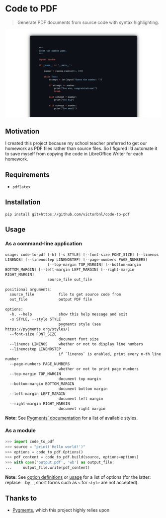# Code to PDF

> Generate PDF documents from source code with syntax highlighting.

<p align="center">
    <img src=".readme/screenshot.png">
</p>

## Motivation

I created this project because my school teacher preferred to get our homework as PDF files rather than source files. So I figured I’d automate it to save myself from copying the code in LibreOffice Writer for each homework.

## Requirements

- `pdflatex`

## Installation

```
pip install git+https://github.com/victorbnl/code-to-pdf
```

## Usage

### As a command-line application

```
usage: code-to-pdf [-h] [-s STYLE] [--font-size FONT_SIZE] [--linenos LINENOS] [--linenostep LINENOSTEP] [--page-numbers PAGE_NUMBERS]
                   [--top-margin TOP_MARGIN] [--bottom-margin BOTTOM_MARGIN] [--left-margin LEFT_MARGIN] [--right-margin RIGHT_MARGIN]
                   source_file out_file

positional arguments:
  source_file           file to get source code from
  out_file              output PDF file

options:
  -h, --help            show this help message and exit
  -s STYLE, --style STYLE
                        pygments style (see https://pygments.org/styles/)
  --font-size FONT_SIZE
                        document font size
  --linenos LINENOS     whether or not to display line numbers
  --linenostep LINENOSTEP
                        if `linenos` is enabled, print every n-th line number
  --page-numbers PAGE_NUMBERS
                        whether or not to print page numbers
  --top-margin TOP_MARGIN
                        document top margin
  --bottom-margin BOTTOM_MARGIN
                        document bottom margin
  --left-margin LEFT_MARGIN
                        document left margin
  --right-margin RIGHT_MARGIN
                        document right margin
```

**Note:** See [Pygments’ documentation](https://pygments.org/styles/) for a list of available styles.

### As a module

```python
>>> import code_to_pdf
>>> source = "print('Hello world!')"
>>> options = code_to_pdf.Options()
>>> pdf_content = code_to_pdf.build(source, options=options)
>>> with open('output.pdf', 'wb') as output_file:
...     output_file.write(pdf_content)
```

**Note:** See [option definitions](https://github.com/victorbnl/code-to-pdf/blob/main/code_to_pdf/options/__init__.py) or [usage](#as-a-command-line-application) for a list of options (for the latter: replace `-` by `_`, short forms such as `s` for `style` are not accepted).

## Thanks to

- [Pygments](https://pygments.org/), which this project highly relies upon
